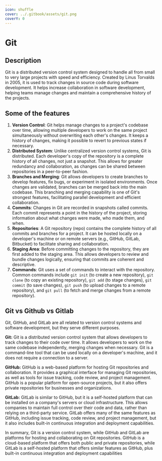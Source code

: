 ```yaml
---
icon: shuffle
cover: ../.gitbook/assets/git.png
coverY: 0
---
```


# Git

## Description

Git is a distributed version control system designed to handle all from small to very large projects with speed and efficiency. Created by Linus Torvalds in 2005, it is used to track changes in source code during software development. It helps increase collaboration in software development, helping teams manage changes and maintain a comprehensive history of the projects.

## Some of the features

1. **Version Control**: Git helps manage changes to a project's codebase over time, allowing multiple developers to work on the same project simultaneously without overwriting each other's changes. It keeps a history of changes, making it possible to revert to previous states if necessary.
2. **Distributed System**: Unlike centralized version control systems, Git is distributed. Each developer's copy of the repository is a complete history of all changes, not just a snapshot. This allows for greater redundancy and collaboration, as changes can be shared between repositories in a peer-to-peer fashion.
3. **Branches and Merging**: Git allows developers to create branches to develop features, fix bugs, or experiment in isolated environments. Once changes are validated, branches can be merged back into the main codebase. This branching and merging capability is one of Git's strongest features, facilitating parallel development and efficient collaboration.
4. **Commits**: Changes in Git are recorded in snapshots called commits. Each commit represents a point in the history of the project, storing information about what changes were made, who made them, and when.
5. **Repositories**: A Git repository (repo) contains the complete history of all commits and branches for a project. It can be hosted locally on a developer's machine or on remote servers (e.g., GitHub, GitLab, Bitbucket) to facilitate sharing and collaboration.
6. **Staging Area**: Before committing changes to the repository, they are first added to the staging area. This allows developers to review and bundle changes logically, ensuring that commits are coherent and descriptive.
7. **Commands**: Git uses a set of commands to interact with the repository. Common commands include `git init` (to create a new repository), `git clone` (to copy an existing repository), `git add` (to stage changes), `git commit` (to save changes), `git push` (to upload changes to a remote repository), and `git pull` (to fetch and merge changes from a remote repository).

## Git vs Github vs Gitlab

Git, GitHub, and GitLab are all related to version control systems and software development, but they serve different purposes.

**Git:** Git is a distributed version control system that allows developers to track changes to their code over time. It allows developers to work on the same codebase independently, merging changes when necessary. Git is a command-line tool that can be used locally on a developer's machine, and it does not require a connection to a server.

**GitHub:** GitHub is a web-based platform for hosting Git repositories and collaboration. It provides a graphical interface for managing Git repositories, as well as tools for issue tracking, code review, and project management. GitHub is a popular platform for open-source projects, but it also offers private repositories for businesses and organizations.

**GitLab:** GitLab is similar to GitHub, but it is a self-hosted platform that can be installed on a company's servers or cloud infrastructure. This allows companies to maintain full control over their code and data, rather than relying on a third-party service. GitLab offers many of the same features as GitHub, including issue tracking, code review, and project management, but it also includes built-in continuous integration and deployment capabilities.

In summary, Git is a version control system, while GitHub and GitLab are platforms for hosting and collaborating on Git repositories. GitHub is a cloud-based platform that offers both public and private repositories, while GitLab is a self-hosted platform that offers similar features as GitHub, plus built-in continuous integration and deployment capabilities
